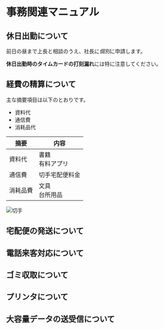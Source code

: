 # 事務関連マニュアル
## 休日出勤について
前日の昼まで上長と相談のうえ、社長に*個別*に申請します。

**休日出勤時のタイムカードの打刻漏れ**には特に注意してください。

## 経費の精算について
主な摘要項目は以下のとおりです。
- 資料代
- 通信費
- 消耗品代

|摘要|内容
|--|--
|資料代|書籍<br>有料アプリ
|通信費|切手<be>宅配便料金
|消耗品費|文具<br>台所用品

![切手](img/photo-1584382179644-9c11f8e6ee0c.png)
## 宅配便の発送について
## 電話来客対応について
## ゴミ収取について
## プリンタについて
## 大容量データの送受信について
